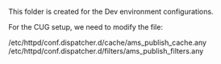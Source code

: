 This folder is created for the Dev environment configurations.

For the CUG setup, we need to modify the file: 

/etc/httpd/conf.dispatcher.d/cache/ams_publish_cache.any
/etc/httpd/conf.dispatcher.d/filters/ams_publish_filters.any